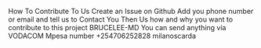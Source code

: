 How To Contribute To Us Create an Issue on Github Add you phone number or email and tell us to Contact You Then Us how and why you want to contribute to this project BRUCELEE-MD You can send anything via VODACOM Mpesa number +254706252828 milanoscarda 

